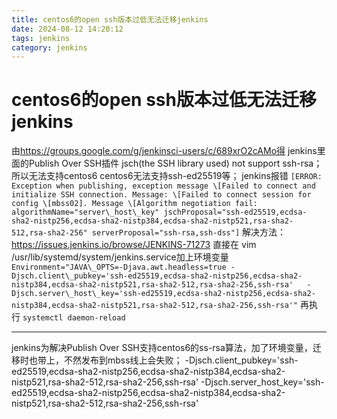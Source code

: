```yaml
---
title: centos6的open ssh版本过低无法迁移jenkins
date: 2024-08-12 14:20:12
tags: jenkins
category: jenkins
---
```

# centos6的open ssh版本过低无法迁移jenkins

由<https://groups.google.com/g/jenkinsci-users/c/689xrO2cAMo得>
jenkins里面的Publish Over SSH插件 jsch(the SSH library used) not support ssh-rsa；所以无法支持centos6
centos6无法支持ssh-ed25519等；
jenkins报错
`[ERROR: Exception when publishing, exception message \[Failed to connect and initialize SSH connection. Message: \[Failed to connect session for config \[mbss02]. Message \[Algorithm negotiation fail: algorithmName="server\_host\_key" jschProposal="ssh-ed25519,ecdsa-sha2-nistp256,ecdsa-sha2-nistp384,ecdsa-sha2-nistp521,rsa-sha2-512,rsa-sha2-256" serverProposal="ssh-rsa,ssh-dss"]`
解决方法：
<https://issues.jenkins.io/browse/JENKINS-71273>
直接在 vim   /usr/lib/systemd/system/jenkins.service加上环境变量
`Environment="JAVA\_OPTS=-Djava.awt.headless=true -Djsch.client\_pubkey='ssh-ed25519,ecdsa-sha2-nistp256,ecdsa-sha2-nistp384,ecdsa-sha2-nistp521,rsa-sha2-512,rsa-sha2-256,ssh-rsa'   -Djsch.server\_host\_key='ssh-ed25519,ecdsa-sha2-nistp256,ecdsa-sha2-nistp384,ecdsa-sha2-nistp521,rsa-sha2-512,rsa-sha2-256,ssh-rsa'"`
再执行
`systemctl daemon-reload`

***

jenkins为解决Publish Over SSH支持centos6的ss-rsa算法，加了环境变量，迁移时也带上，不然发布到mbss线上会失败；
\-Djsch.client\_pubkey='ssh-ed25519,ecdsa-sha2-nistp256,ecdsa-sha2-nistp384,ecdsa-sha2-nistp521,rsa-sha2-512,rsa-sha2-256,ssh-rsa'   -Djsch.server\_host\_key='ssh-ed25519,ecdsa-sha2-nistp256,ecdsa-sha2-nistp384,ecdsa-sha2-nistp521,rsa-sha2-512,rsa-sha2-256,ssh-rsa'

